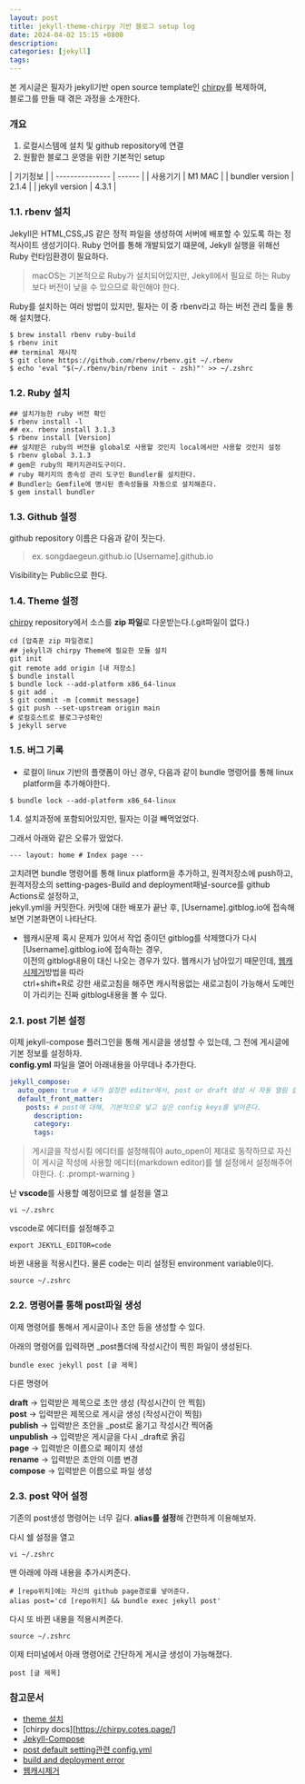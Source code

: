 ```yaml
---
layout: post
title: jekyll-theme-chirpy 기반 블로그 setup log
date: 2024-04-02 15:15 +0800
description:
categories: [jekyll]
tags:
---
```


본 게시글은 필자가 jekyll기반 open source template인 [chirpy](https://github.com/cotes2020/jekyll-theme-chirpy)를 복제하여,\
블로그를 만들 때 겪은 과정을 소개한다.

### 개요

1. 로컬시스템에 설치 및 github repository에 연결
2. 원활한 블로그 운영을 위한 기본적인 setup 

| 기기정보                |
| --------------- | ------ |
| 사용기기        | M1 MAC |
| bundler version | 2.1.4  |
| jekyll version  | 4.3.1  |


### 1.1. rbenv 설치

Jekyll은 HTML,CSS,JS 같은 정적 파일을 생성하여 서버에 배포할 수 있도록 하는 정적사이트 생성기이다. 
Ruby 언어를 통해 개발되었기 떄문에, Jekyll 실행을 위해선 Ruby 런타임환경이 필요하다.

> macOS는 기본적으로 Ruby가 설치되어있지만, Jekyll에서 필요로 하는 Ruby보다 버전이 낮을 수 있으므로 확인해야 한다.

Ruby를 설치하는 여러 방법이 있지만, 필자는 이 중 rbenv라고 하는 버전 관리 툴을 통해 설치했다.

```
$ brew install rbenv ruby-build
$ rbenv init
## terminal 재시작
$ git clone https://github.com/rbenv/rbenv.git ~/.rbenv
$ echo 'eval "$(~/.rbenv/bin/rbenv init - zsh)"' >> ~/.zshrc
```

### 1.2. Ruby 설치

```
## 설치가능한 ruby 버전 확인
$ rbenv install -l
## ex. rbenv install 3.1.3
$ rbenv install [Version]
## 설치받은 ruby의 버전을 global로 사용할 것인지 local에서만 사용할 것인지 설정
$ rbenv global 3.1.3
# gem은 ruby의 패키지관리도구이다.
# ruby 패키지의 종속성 관리 도구인 Bundler를 설치한다. 
# Bundler는 Gemfile에 명시된 종속성들을 자동으로 설치해준다.
$ gem install bundler
```

### 1.3. Github 설정

github repository 이름은 다음과 같이 짓는다.

> ex. songdaegeun.github.io
> [Username].github.io

Visibility는 Public으로 한다.

### 1.4. Theme 설정

[chirpy](https://github.com/cotes2020/jekyll-theme-chirpy) repository에서 소스를 **zip 파일**로 다운받는다.(.git파일이 없다.)

```
cd [압축푼 zip 파일경로]
## jekyll과 chirpy Theme에 필요한 모듈 설치
git init
git remote add origin [내 저장소]
$ bundle install
$ bundle lock --add-platform x86_64-linux
$ git add .
$ git commit -m [commit message]
$ git push --set-upstream origin main
# 로컬호스트로 블로그구성확인
$ jekyll serve
```

### 1.5. 버그 기록

- 로컬이 linux 기반의 플랫폼이 아닌 경우, 다음과 같이 bundle 명령어를 통해 linux platform을 추가해야한다.
```
$ bundle lock --add-platform x86_64-linux
```
1.4. 설치과정에 포함되어있지만, 필자는 이걸 빼먹었었다.

그래서 아래와 같은 오류가 떴었다.
```
--- layout: home # Index page ---
```

고치려면 bundle 명령어를 통해 linux platform을 추가하고, 원격저장소에 push하고, \
원격저장소의 setting-pages-Build and deployment패널-source를 github Actions로 설정하고,\
jekyll.yml을 커밋한다.
커밋에 대한 배포가 끝난 후, [Username].gitblog.io에 접속해보면 기본화면이 나타난다.

- 웹캐시문제
혹시 문제가 있어서 작업 중이던 gitblog를 삭제했다가 다시 [Username].gitblog.io에 접속하는 경우, \
이전의 gitblog내용이 대신 나오는 경우가 있다. 웹캐시가 남아있기 때문인데, [웹캐시제거](https://sukyungdev.github.io/posts/Post-03/)방법을 따라\
ctrl+shift+R로 강한 새로고침을 해주면 캐시적용없는 새로고침이 가능해서 도메인이 가리키는 진짜 gitblog내용을 볼 수 있다.


### 2.1. post 기본 설정

이제 jekyll-compose 플러그인을 통해 게시글을 생성할 수 있는데, 그 전에 게시글에 기본 정보를 설정하자.\
**config.yml** 파일을 열어 아래내용을 아무데나 추가한다.

```yaml
jekyll_compose:
  auto_open: true # 내가 설정한 editor에서, post or draft 생성 시 자동 열림 설정.
  default_front_matter:
    posts: # post에 대해, 기본적으로 넣고 싶은 config keys를 넣어준다.
      description:
      category:
      tags:
```

> 게시글을 작성시킬 에디터를 설정해줘야 auto_open이 제대로 동작하므로
> 자신이 게시글 작성에 사용할 에디터(markdown editor)를 쉘 설정에서 설정해주어야한다.
> {: .prompt-warning }

난 **vscode**를 사용할 예정이므로 쉘 설정을 열고

```
vi ~/.zshrc
```

vscode로 에디터를 설정해주고

```
export JEKYLL_EDITOR=code
```

바뀐 내용을 적용시킨다.
물론 code는 미리 설정된 environment variable이다.

```
source ~/.zshrc
```

### 2.2. 명령어를 통해 post파일 생성

이제 명령어를 통해서 게시글이나 초안 등을 생성할 수 있다.

아래의 명령어를 입력하면 _post폴더에 작성시간이 찍힌 파일이 생성된다.

```
bundle exec jekyll post [글 제목]
```

다른 명령어

**draft** -> 입력받은 제목으로 초안 생성 (작성시간이 안 찍힘)  
**post** -> 입력받은 제목으로 게시글 생성 (작성시간이 찍힘)  
**publish** -> 입력받은 초안을 _post로 옮기고 작성시간 찍어줌  
**unpublish** -> 입력받은 게시글을 다시 _draft로 옭김  
**page** -> 입력받은 이름으로 페이지 생성  
**rename** -> 입력받은 초안의 이름 변경  
**compose** -> 입력받은 이름으로 파일 생성

### 2.3. post 약어 설정

기존의 post생성 명령어는 너무 길다. **alias를 설정**해 간편하게 이용해보자.

다시 쉘 설정을 열고

```
vi ~/.zshrc
```

맨 아래에 아래 내용을 추가시켜준다.

```
# [repo위치]에는 자신의 github page경로를 넣어준다.
alias post='cd [repo위치] && bundle exec jekyll post'
```

다시 또 바뀐 내용을 적용시켜준다.

```
source ~/.zshrc
```

이제 터미널에서 아래 명령어로 간단하게 게시글 생성이 가능해졌다.

```
post [글 제목]
```

### 참고문서

- [theme 설치](https://iiibreakeriii.github.io/Post2(ChirpyBlog))
- [chirpy docs][https://chirpy.cotes.page/]
- [Jekyll-Compose](https://github.com/jekyll/jekyll-compose)
- [post default setting관련 config.yml](https://10kseok.github.io/posts/easy-to-make-default-mdfile-to-use-jekyll-compose/)
- [build and deployment error](https://friendlyvillain.github.io/posts/chirpy-setup/)
- [웹캐시제거](https://sukyungdev.github.io/posts/Post-03/)